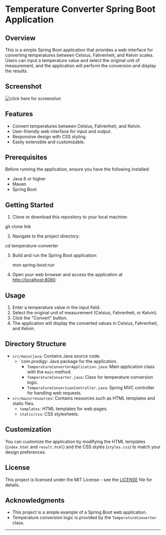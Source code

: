# Temperature Converter Spring Boot Application

## Overview

This is a simple Spring Boot application that provides a web interface for converting temperatures between Celsius, Fahrenheit, and Kelvin scales. Users can input a temperature value and select the original unit of measurement, and the application will perform the conversion and display the results.
## Screenshot
 ![click here for screenshot](https://github.com/nakkina-sekhar/PRODIGY/tree/main/PRODIGY_SD_01/screenshots#:~:text=.metadata-,screenshots,-img1.PNG)
 
 

## Features

- Convert temperatures between Celsius, Fahrenheit, and Kelvin.
- User-friendly web interface for input and output.
- Responsive design with CSS styling.
- Easily extensible and customizable.

## Prerequisites

Before running the application, ensure you have the following installed:

- Java 8 or higher
- Maven
- Spring Boot

## Getting Started

1. Clone or download this repository to your local machine:

 git clone link

2. Navigate to the project directory:

cd temperature-converter
  

3. Build and run the Spring Boot application:

   mvn spring-boot:run
4. Open your web browser and access the application at [http://localhost:8080](http://localhost:8080).

## Usage

1. Enter a temperature value in the input field.
2. Select the original unit of measurement (Celsius, Fahrenheit, or Kelvin).
3. Click the "Convert" button.
4. The application will display the converted values in Celsius, Fahrenheit, and Kelvin.

## Directory Structure

- `src/main/java`: Contains Java source code.
  - `com.prodigy: Java package for the application.
    - `TemperatureConverterApplication.java`: Main application class with the `main` method.
    - `TemperatureConverter.java`: Class for temperature conversion logic.
    - `TemperatureConversionController.java`: Spring MVC controller for handling web requests.
- `src/main/resources`: Contains resources such as HTML templates and static files.
  - `templates`: HTML templates for web pages.
  - `static/css`: CSS stylesheets.
    

## Customization

You can customize the application by modifying the HTML templates (`index.html` and `result.html`) and the CSS styles (`styles.css`) to match your design preferences.

## License

This project is licensed under the MIT License - see the [LICENSE](LICENSE) file for details.

## Acknowledgments

- This project is a simple example of a Spring Boot web application.
- Temperature conversion logic is provided by the `TemperatureConverter` class.

---

